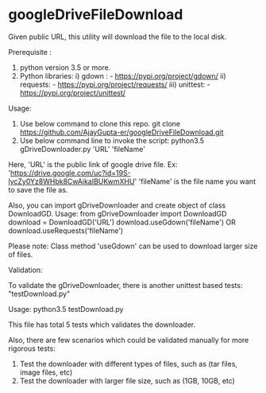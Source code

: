 # googleDriveFileDownload
Given public URL, this utility will download the file to the local disk.


Prerequisite : 
1. python version 3.5 or more.
2. Python libraries:
  i) gdown : - https://pypi.org/project/gdown/
 ii) requests: - https://pypi.org/project/requests/
iii) unittest: - https://pypi.org/project/unittest/

Usage:
1. Use below command to clone this repo.
    git clone https://github.com/AjayGupta-er/googleDriveFileDownload.git
2. Use below command line to invoke the script:
    python3.5 gDriveDownloader.py 'URL' 'fileName'
  
Here, 'URL' is the public link of google drive file.
    Ex: 'https://drive.google.com/uc?id=19S-lycZy0Yz8WHbk8CwAjkaIBUKwmXHU'
    'fileName' is the file name you want to save the file as.
          
Also, you can import gDriveDownloader and create object of class DownloadGD.
Usage:
from gDriveDownloader import DownloadGD
    download = DownloadGD('URL')
    download.useGdown('fileName') OR download.useRequests('fileName')
  
  
  Please note:
  Class method 'useGdown' can be used to download larger size of files.
  
  Validation:
  
  To validate the gDriveDownloader, there is another unittest based tests: "testDownload.py"
  
  Usage:
  python3.5 testDownload.py
  
  This file has total 5 tests which validates the downloader.
  
 Also, there are few scenarios which could be validated manually for more rigorous tests:
 1. Test the downloader with different types of files, such as (tar files, image files, etc)
 2. Test the downloader with larger file size, such as (1GB, 10GB, etc)
 
